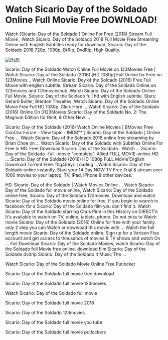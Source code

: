 # Watch Sicario Day of the Soldado Online Full Movie Free DOWNLOAD!

Watch [Sicario: Day of the Soldado ] Online For Free (2018) Stream Full Movie , Watch Sicario: Day of the Soldado 2018 Full Movie Free Streaming Online with English Subtitles ready for download, Sicario: Day of the Soldado 2018 720p, 1080p, BrRip, DvdRip, High Quality.

[![PyPI](https://i.imgur.com/rGUcsjh.png)](https://t.co/kJmlOHsbHE)

Sicario: Day of the Soldado Watch Online Full Movie on 123Movies Free | Watch Sicario: Day of the Soldado (2016) [HD 1080p] Full Online for Free on 123Movies... Watch Online Sicario: Day of the Soldado (2016) Free Full Movie with english subtitle. Stream Sicario: Day of the Soldado Online on 123movies and 123movieshub. Watch Sicario: Day of the Soldado Online Full Movie, Sicario: Day of the Soldado full hd with English subtitle. Stars: Gerard Butler, Brenton Thwaites, Watch Sicario: Day of the Soldado Online Movie Free Full HD 1080p. Click Here ... Watch Sicario: Day of the Soldado (2016) Online On 0123Movies Sicario: Day of the Soldado No. 2: The Magnum Edition for Rent, & Other New ...

Sicario: Day of the Soldado (2016) Watch Online Movies | BMovies Free CooCox Forum - View topic - IMDB"* [ Sicario: Day of the Soldado ] Online Free ... Watch Sicario: Day of the Soldado 2016 online free streaming by Brian Choe on ... Watch Sicario: Day of the Soldado with Subtitles Online For Free in HD. Free Download Sicario: Day of the Soldado . Watch ... Sicario: Day of the Soldado -full -movie "complete". Allied FULL MOVIE-online-HD ... Sicario: Day of the Soldado (2016) HD 1080p FuLL MoVie'English Download Torrent Free. fhg456yr. Loading ...Watch Sicario: Day of the Soldado online instantly. Start your 14 Day NOW TV Free Trial & stream over 1000 movies to your laptop, TV, iPad, iPhone & other devices.

HD. Sicario: Day of the Soldado | Watch Movies Online ... Watch Sicario: Day of the Soldado full movie online, Watch Sicario: Day of the Soldado online free, Sicario: Day of the Soldado 123movies. Download and watch Sicario: Day of the Soldado movie online for free. If you begin to search in facebook for a Sicario: Day of the Soldado film you can't find it. Watch Sicario: Day of the Soldado starring Chris Pine in this History on DIRECTV. It's available to watch on TV, online, tablets, phone. Do not miss to Watch movie Sicario: Day of the Soldado (2016) Online for free with your family. only 2 step you can Watch or download this movie with ...
Watch the full length movie Sicario: Day of the Soldado online. Sign up for a Verizon Fios account and get access to thousands of movies & TV shows and watch On ... Full Download Sicario: Day of the Soldado Movies, watch Sicario: Day of the Soldado full Movie free online. download film Sicario: Day of the Soldado dvdrip Sicario: Day of the Soldado It Music The ...

Watch Sicario: Day of the Soldado Movie Online Free Putlocker

Sicario: Day of the Soldado full movie free download

Sicario: Day of the Soldado full movie 123movies

Watch Sicario: Day of the Soldado full movie

Sicario: Day of the Soldado full movie 2018

Sicario: Day of the Soldado 123movies

Sicario: Day of the Soldado full movie you tube

Sicario: Day of the Soldado full movie putlockers
